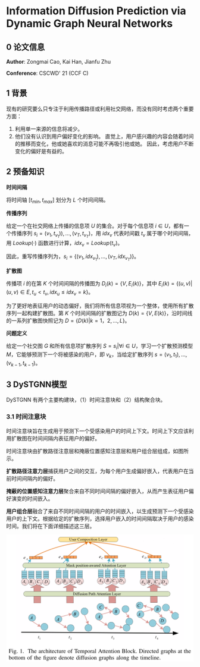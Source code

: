 # Information Diffusion Prediction via Dynamic Graph Neural Networks

## 0 论文信息

**Author**: Zongmai Cao, Kai Han, Jianfu Zhu

**Conference**: CSCWD' 21 (CCF C)



## 1 背景

现有的研究要么只专注于利用传播路径或利用社交网络，而没有同时考虑两个重要方面：

1. 利用单一来源的信息将减少。
2. 他们没有认识到用户偏好变化的影响。 直觉上，用户感兴趣的内容会随着时间的推移而变化，他或她喜欢的消息可能不再吸引他或她。 因此，考虑用户不断变化的偏好是有益的。



## 2 预备知识

**时间间隔**

将时间轴 $[t_{min}, t_{max}]$ 划分为 $L$ 个时间间隔。

**传播序列**

给定一个在社交网络上传播的信息项 $U$ 的集合。对于每个信息项 $i \in U$，都有一个传播序列 $s_i = {(v_1, t_{v_1})), ..., (v_T , t_{v_T} )}$，用 $idx_v$ 代表时间戳 $t_v$ 属于哪个时间间隔，用 $Lookup(·)$ 函数进行计算，$idx_v = Lookup(t_v)$。

因此，重写传播序列为，$s_i = \{(v_1 , idx_{v_1} ), ..., (v_T , idx_{v_T})\}$。

**扩散图**

传播项 $i$ 的在第 $K$ 个时间间隔的传播图为 $D_i(k) = \{V,E_i(k)\}$，其中 $E_i(k) = \{(u,v)|(u,v) ∈ E,t_u < t_v,idx_u ≤ idx_v = k\}$。

为了更好地表征用户的动态偏好，我们将所有信息项视为一个整体，使用所有扩散序列一起构建扩散图。第 $K$ 个时间间隔的扩散图记为 $D(k) = \{V,E(k)\}$，沿时间线的一系列扩散图快照记为 $D = \{D(k)|k = 1， 2, ..., L\}$。

**问题定义**

给定一个社交图 $G$ 和所有信息项扩散序列 $S = {s_i|∀i ∈ U}$，学习一个扩散预测模型 $M$，它能够预测下一个将被感染的用户，即 $v_k$，当给定扩散序列 $s = {(v_1, t_1), ..., (v_{k-1}, t_{k-1})}$。



## 3 DySTGNN模型

DySTGNN 有两个主要构建块，（1）时间注意块和（2）结构聚合块。

### 3.1 时间注意块

时间注意块旨在生成用于预测下一个受感染用户的时间上下文。时间上下文应该利用扩散图在时间间隔内表征用户的偏好。

时间注意块由扩散路径注意层和掩蔽位置感知注意层和用户组合层组成，如图所示。

**扩散路径注意力层**捕获用户之间的交互，为每个用户生成偏好嵌入，代表用户在当前时间间隔内的偏好。

**掩蔽的位置感知注意力层**聚合来自不同时间间隔的偏好嵌入，从而产生表征用户偏好演变的时间嵌入。

**用户组合层**融合了来自不同时间间隔的用户的时间嵌入，以生成预测下一个受感染用户的上下文。根据给定的扩散序列，选择用户嵌入的时间间隔取决于用户的感染时间。我们将在下面详细描述这三层。

![DySTGNN-1](./DySTGNN-1.png)









